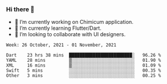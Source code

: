 ### Hi there 👋

<!--
**devcat37/devcat37** is a ✨ _special_ ✨ repository because its `README.md` (this file) appears on your GitHub profile.-->


- 🔭 I’m currently working on Chimicum application.
- 🌱 I’m currently learning Flutter/Dart.
- 👯 I’m looking to collaborate with UI designers.
<!-- - 🤔 I’m looking for help with ... -->

<!--START_SECTION:waka-->
```text
Week: 26 October, 2021 - 01 November, 2021

Dart    23 hrs 38 mins  ████████████████████████░   96.26 % 
YAML    28 mins         ▒░░░░░░░░░░░░░░░░░░░░░░░░   01.90 % 
XML     16 mins         ▒░░░░░░░░░░░░░░░░░░░░░░░░   01.09 % 
Swift   5 mins          ░░░░░░░░░░░░░░░░░░░░░░░░░   00.35 % 
Other   3 mins          ░░░░░░░░░░░░░░░░░░░░░░░░░   00.25 % 
```
<!--END_SECTION:waka-->
